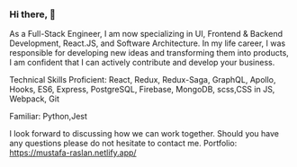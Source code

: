### Hi there, 👋 


As a Full-Stack Engineer, I am now specializing in UI, Frontend & Backend Development, React.JS, and Software Architecture.
In my life career, I was responsible for developing new ideas and transforming them into products, I am confident that I can actively contribute and develop your business.



Technical Skills
Proficient: React, Redux, Redux-Saga, GraphQL, Apollo, Hooks, ES6, Express, PostgreSQL, Firebase, MongoDB, scss,CSS in JS, Webpack, Git

Familiar: Python,Jest



I look forward to discussing how we can work together.
Should you have any questions please do not hesitate to contact me.
Portfolio: https://mustafa-raslan.netlify.app/
